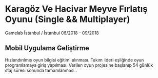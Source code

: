 
# Karagöz Ve Hacivar Meyve Fırlatış Oyunu (Single && Multiplayer)

Gamelab İstanbul / İstanbul 06/2018 – 09/2018

## Mobil Uygulama Geliştirme

Hızlandırılmış oyun bilgisi eğitimi alınması. Takım lideri eşliğinde oyun
programlamaya giriş yapılması. Verilen oyun projesine başlanıp 54 günlük
staj süresi sonunda tamamlanması..

